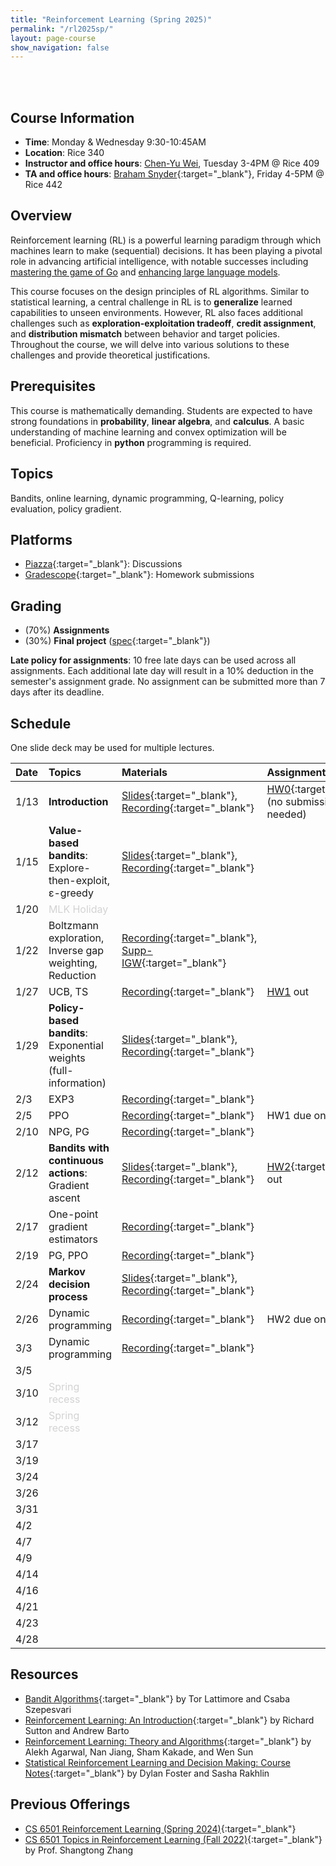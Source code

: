 ```yaml
---
title: "Reinforcement Learning (Spring 2025)"
permalink: "/rl2025sp/"
layout: page-course
show_navigation: false
---
```


<br/><br>

## Course Information
- **Time**: Monday & Wednesday 9:30-10:45AM  
- **Location**: Rice 340   
- **Instructor and office hours**: [Chen-Yu Wei](https://bahh723.github.io/), Tuesday 3-4PM @ Rice 409     
- **TA and office hours**: [Braham Snyder](https://www.braham.io/){:target="_blank"}, Friday 4-5PM @ Rice 442   


## Overview  
Reinforcement learning (RL) is a powerful learning paradigm through which machines learn to make (sequential) decisions. It has been playing a pivotal role in advancing artificial intelligence, with notable successes including <a href="https://www.nature.com/articles/nature16961" target="_blank">mastering the game of Go</a> and <a href="https://openai.com/index/instruction-following/" target="_blank">enhancing large language models</a>.  

This course focuses on the design principles of RL algorithms. Similar to statistical learning, a central challenge in RL is to **generalize** learned capabilities to unseen environments.  However, RL also faces additional challenges such as **exploration-exploitation tradeoff**, **credit assignment**, and **distribution mismatch** between behavior and target policies. Throughout the course, we will delve into various solutions to these challenges and provide theoretical justifications.  

## Prerequisites  
This course is mathematically demanding. Students are expected to have strong foundations in **probability**, **linear algebra**, and **calculus**. A basic understanding of machine learning and convex optimization will be beneficial. Proficiency in **python** programming is required. 

## Topics 
Bandits, online learning, dynamic programming, Q-learning, policy evaluation, policy gradient. 

## Platforms
- [Piazza](https://piazza.com/class/m5v3ed2f1f63ei/){:target="_blank"}: Discussions  
- [Gradescope](https://www.gradescope.com/courses/968387){:target="_blank"}: Homework submissions  


## Grading
- (70%) **Assignments**        
- (30%) **Final project** ([spec](/rl2025sp_files/final-project.pdf){:target="_blank"})        

**Late policy for assignments**: 10 free late days can be used across all assignments. Each additional late day will result in a 10% deduction in the semester's assignment grade.  No assignment can be submitted more than 7 days after its deadline.  



## Schedule

One slide deck may be used for multiple lectures. 

| Date    | Topics    |  Materials   |  Assignments  |
|:----------------|:----------------|:----------------|:----------------|
| 1/13 | **Introduction** | [Slides](/rl2025sp_files/introduction.pdf){:target="_blank"}, [Recording](https://virginia.zoom.us/rec/share/LOizdQbexpbBT8RsRuRujEIjsJPN2C7Vkxrnt7rv_w-7nBf9sPFuWj-4sTWGr-qD.Usoe7v8ynvlY6Ddi){:target="_blank"} | [HW0](/rl2025sp_files/HW0.pdf){:target="_blank"} (no submission needed) |
| 1/15 | **Value-based bandits**: Explore-then-exploit, &epsilon;-greedy | [Slides](/rl2025sp_files/bandits1.pdf){:target="_blank"}, [Recording](https://virginia.zoom.us/rec/share/6r_YblVPYKHMTHvusfD9ybQJuCtAfX2tcCqkVqBJ5GEyN9DNZEcrnVgI_wU-QYWY.WL2zs2sFlOWpUf_e){:target="_blank"} |  |
| 1/20 | <span style="color:lightgray">MLK Holiday</span>  |  |  | 
| 1/22 | Boltzmann exploration, Inverse gap weighting, Reduction | [Recording](https://virginia.zoom.us/rec/share/mpNKMAsgr_RpvKJi5jE2fpHc2rjvx35LLGJNPQzMZboSOJlSmqz3hpd_TaL23k9T.0Ly0ut2A7fyfiJy6){:target="_blank"}, [Supp-IGW](/rl2025sp_files/igw.pdf){:target="_blank"} |  |
| 1/27 | UCB, TS | [Recording](https://virginia.zoom.us/rec/share/kItwByOYyq2i8dfIY4mzoTn5WD2vTfe1oTKHTdDhJLwTwrdzB1o43aJDKSntZ7rD.2z_XuQDLVSzO5h7G){:target="_blank"} | [HW1](/rl2025sp_files/HW1.pdf) out |
| 1/29 | **Policy-based bandits**: Exponential weights (full-information) | [Slides](/rl2025sp_files/bandits2.pdf){:target="_blank"}, [Recording](https://virginia.zoom.us/rec/share/5uLjWL23bqaYIFa1Q021cOVE93TsigiNH4HZjvIDrtTnOP4X-rQb3awH-bV5P1Mz.Z9D0IZ2eLmylsFgf){:target="_blank"} |  |
| 2/3 | EXP3 | [Recording](https://virginia.zoom.us/rec/share/6qOFhOvmILUKuwgY8aJ5yJwnHQgOuIGpck2-rjU0GhUm5uvwnmNlo0wj6SZOstok.AX0hnpi_MW1jq3iY){:target="_blank"} |  |
| 2/5 | PPO | [Recording](https://virginia.zoom.us/rec/share/FH6LEG6OIoivCApAEQdsdxHKz15aDbPa_D6s36qVLzm5KyZcUWMOklnfY9Qd0UNz.EQDGKgyDlteWx0Up){:target="_blank"} | HW1 due on 2/7 |
| 2/10 | NPG, PG | [Recording](https://virginia.zoom.us/rec/share/5LJDB6Sy0HzItbHYx8-71gUFSIC0Kj7lcu8cHua2PZUl9CpSVEc00EMUMpKus8JB.278SAGuQjr88hVVp){:target="_blank"} |  |
| 2/12 | **Bandits with continuous actions**: Gradient ascent | [Slides](/rl2025sp_files/continuous-bandits.pdf){:target="_blank"}, [Recording](https://virginia.zoom.us/rec/share/gW7AUsN1jfECZnKPCmydkZb5RpCby7a4w1tWIy3rKOBUFzi0eY9M4Y9EtmcZ_tnA.pahM6dCjLb95wJWr){:target="_blank"} | [HW2](/rl2025sp_files/HW2.pdf){:target="_blank"} out |
| 2/17 | One-point gradient estimators | [Recording](https://virginia.zoom.us/rec/share/35HVd3ly1t2LxyQyl2iUGFDKvIxUHKGmgHS_imPKSlaPyLastkYuw_FdypC5B6Xz.dQzf4t6Flhsu6jIW){:target="_blank"} |  |
| 2/19 | PG, PPO | [Recording](https://virginia.zoom.us/rec/share/6Cb6x7ZmzVw_PkpErXDZSrS3sBQPM1QfqL4hf8mtQxxNFEeeHR7pC-qcusmR-IJl.soQd8G4Ncufeg8b3){:target="_blank"} |  |
| 2/24 | **Markov decision process** | [Slides](/rl2025sp_files/mdp.pdf){:target="_blank"}, [Recording](https://virginia.zoom.us/rec/share/XVgcohDHkDRnAJVXGoVbANjaU3-gxZtFiYM9Y-VJXVkZp3banAZesg0vOh1KNg6W.DdxgGNzshh-yqJNr){:target="_blank"} |  |
| 2/26 | Dynamic programming | [Recording](https://virginia.zoom.us/rec/share/JCOwDal2Ug_f1f844NeRqh6WfEoFTIQBJcddDAXMzky3VOJQl1uBnQqWtpS9D7zH.hnV_48d2HGnK1eHB){:target="_blank"} | HW2 due on 2/28 |
| 3/3 | Dynamic programming | [Recording](https://virginia.zoom.us/rec/share/Dm9DZ99YPwhbWP9ZoZNf3Is7JXlkKgXVukIujWoDm1hsUV3ANYejpkC6dNtX_iC-.KS2t5AfM8coss6Uq){:target="_blank"} |  |
| 3/5 |  |  |  |
| 3/10 | <span style="color:lightgray">Spring recess</span>  |  |  |
| 3/12 | <span style="color:lightgray">Spring recess</span> |  |  |
| 3/17 |  |  |  |
| 3/19 |  |  |  |
| 3/24 |  |  |  |
| 3/26 |  |  |  |
| 3/31 |  |  |  |
| 4/2 |  |  |  |
| 4/7 |  |  |  |
| 4/9 |  |  |  |
| 4/14 |  |  |  |
| 4/16 |  |  |  |
| 4/21 |  |  |  |
| 4/23 |  |  |  |
| 4/28 |  |  |  |

## Resources
- [Bandit Algorithms](https://tor-lattimore.com/downloads/book/book.pdf){:target="_blank"} by Tor Lattimore and Csaba Szepesvari   
- [Reinforcement Learning: An Introduction](http://incompleteideas.net/book/the-book-2nd.html){:target="_blank"} by Richard Sutton and Andrew Barto  
- [Reinforcement Learning: Theory and Algorithms](https://rltheorybook.github.io/){:target="_blank"} by Alekh Agarwal, Nan Jiang, Sham Kakade, and Wen Sun  
- [Statistical Reinforcement Learning and Decision Making: Course Notes](https://www.mit.edu/~rakhlin/courses/course_stat_rl/course_stat_rl.pdf){:target="_blank"} by Dylan Foster and Sasha Rakhlin


## Previous Offerings    
- [CS 6501 Reinforcement Learning (Spring 2024)](https://bahh723.github.io/rl2024sp/){:target="_blank"}
- [CS 6501 Topics in Reinforcement Learning (Fall 2022)](https://shangtongzhang.github.io/teaching/cs6501_fall_22/index){:target="_blank"} by Prof. Shangtong Zhang  




